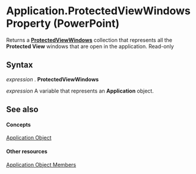 
# Application.ProtectedViewWindows Property (PowerPoint)

Returns a  **[ProtectedViewWindows](52dab9b6-d0e6-667b-771c-c4dbb3b09686.md)** collection that represents all the **Protected View** windows that are open in the application. Read-only


## Syntax

 _expression_ . **ProtectedViewWindows**

 _expression_ A variable that represents an **Application** object.


## See also


#### Concepts


[Application Object](978c2b99-4271-b953-4283-73b5f3d96f41.md)
#### Other resources


[Application Object Members](7a9042da-ef77-ebba-c872-f736bf486674.md)
